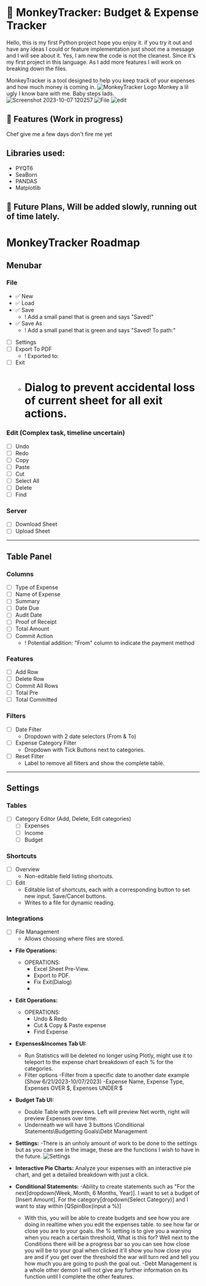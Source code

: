 # 🐒 MonkeyTracker: Budget & Expense Tracker

Hello, this is my first Python project hope you enjoy it. if you try it out and have any ideas I could or feature implementation just shoot me a message and I will see about it. Yes, I am new the code is not the cleanest. Since it's my first project in this language. As I add more features I will work on breaking down the files.

MonkeyTracker is a tool designed to help you keep track of your expenses and how much money is coming in.
![MonkeyTracker Logo](C:\Dev\PythonProjects\TheMonkeyTracker\images\icons8-monkey-96.png) 
Monkey a lil ugly I know bare with me. Baby steps lads.
 ![Screenshot 2023-10-07 120257](https://github.com/HowLoveLee/TheMonkeyTracker/assets/78504600/daa8dd9d-b8fe-4c87-8cd4-f77cd96f37b6)
 ![File](https://github.com/HowLoveLee/TheMonkeyTracker/assets/78504600/a25572ab-4ee8-46cb-9967-ec9a07e6b93a)
![edit](https://github.com/HowLoveLee/TheMonkeyTracker/assets/78504600/c828da77-0235-4de6-81e9-2058a8229a6a)


## 🌟 Features (Work in progress)
Chef give me a few days don't fire me yet
## Libraries used:
- PYQT6
- SeaBorn
- PANDAS
- Matplotlib
 
## 📅 Future Plans, Will be added slowly, running out of time lately.

# MonkeyTracker Roadmap

## Menubar

### File
- :white_check_mark: New
- :white_check_mark: Load
- :white_check_mark: Save
  - ! Add a small panel that is green and says "Saved!"
- :white_check_mark: Save As
  - ! Add a small panel that is green and says "Saved! To path:"
- [ ] Settings
- [ ] Export To PDF
  - ! Exported to:
- [ ] Exit
  - # Dialog to prevent accidental loss of current sheet for all exit actions.

### Edit (Complex task, timeline uncertain)
- [ ] Undo
- [ ] Redo
- [ ] Copy
- [ ] Paste
- [ ] Cut
- [ ] Select All
- [ ] Delete
- [ ] Find

### Server
- [ ] Download Sheet
- [ ] Upload Sheet

---

## Table Panel

### Columns
- [ ] Type of Expense
- [ ] Name of Expense
- [ ] Summary
- [ ] Date Due
- [ ] Audit Date
- [ ] Proof of Receipt
- [ ] Total Amount
- [ ] Commit Action
  - ! Potential addition: "From" column to indicate the payment method

### Features
- [ ] Add Row
- [ ] Delete Row
- [ ] Commit All Rows
- [ ] Total Pre
- [ ] Total Committed

### Filters
- [ ] Date Filter
  - Dropdown with 2 date selectors (From & To)
- [ ] Expense Category Filter
  - Dropdown with Tick Buttons next to categories.
- [ ] Reset Filter
  - Label to remove all filters and show the complete table.

---

## Settings

### Tables
- [ ] Category Editor (Add, Delete, Edit categories)
  - [ ] Expenses
  - [ ] Income
  - [ ] Budget

### Shortcuts
- [ ] Overview
  - Non-editable field listing shortcuts.
- [ ] Edit
  - Editable list of shortcuts, each with a corresponding button to set new input. Save/Cancel buttons.
  - Writes to a file for dynamic reading.

### Integrations
- [ ] File Management
  - Allows choosing where files are stored.

- **File Operations:** 
  - OPERATIONS: 
    - Excel Sheet Pre-View.
    - Export to PDF.
    - Fix Exit(Dialog)
    - 
- **Edit Operations:** 
  - OPERATIONS: 
    - Undo & Redo
    - Cut & Copy & Paste expense
    - Find Expense
     
- **Expenses&Incomes Tab UI:** 
  - Run Statistics will be deleted no longer using Plotly, might use it to teleport to the expense chart breakdown of each % for the categories.
  - Filter options
     -Filter from a specific date to another date example (Show 6/21/2023-10/07/2023)
     -Expense Name, Expense Type, Expenses OVER $<Inset amount>, Expenses UNDER $<Inset amount>

     
- **Budget Tab UI:** 
  - Double Table with previews. Left will preview Net worth, right will preview Expenses over time.
  - Underneath we will have 3 buttons \Conditional Statements\Budgetting Goals\Debt Management
 
- **Settings:**
   -There is an unholy amount of work to be done to the settings but as you can see in the image, these are the functions I wish to have in the future.
  ![Settings](https://github.com/HowLoveLee/TheMonkeyTracker/assets/78504600/55d83fbb-f326-4d7e-ad21-b971ae27e85f)
- **Interactive Pie Charts:** Analyze your expenses with an interactive pie chart, and get a detailed breakdown with just a click.
- **Conditional Statements:**
   -Ability to create statements such as "For the next[dropdown(Week, Month, 6 Months, Year)]. I want to set a budget of [Insert Amount]. For the category[dropdown(Select Category)] and I want to stay within [QSpinBox(input a %)]
    - With this, you will be able to create budgets and see how you are doing in realtime when you edit the expenses table. to see how far or close you are to your goals. the % setting is to give you a warning when you reach a certain threshold, What is this for? Well next to the Conditions there will be a progress bar so you can see how close you will be to your goal when clicked it'll show you how close you are and if you get over the threshold the war will turn red and tell you how much you are going to push the goal out.
  -Debt Management is a whole other demon I will not give any further information on its function until I complete the other features.
